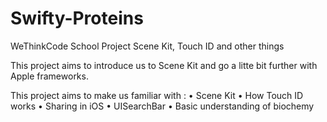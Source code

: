 # Swifty-Proteins
WeThinkCode School Project
Scene Kit, Touch ID and other things

This project aims to introduce us to Scene Kit and go a litte bit further
with Apple frameworks.

This project aims to make us familiar with :
• Scene Kit
• How Touch ID works
• Sharing in iOS
• UISearchBar
• Basic understanding of biochemy
